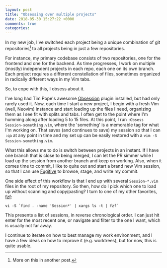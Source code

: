 ```yaml
---
layout: post
title: "Obsessing over multiple projects"
date: 2018-05-30 15:27:22 +0000
comments: true
categories:
---
```


In my new job, I've switched each project being a unique combination of git repositories[^1] to all projects being in just a few repositories.

For instance, my primary codebase consists of two repositories, one for the frontend and one for the backend.  As time progresses, I work on multiple (mostly) independent projects in each repo, each one on its own branch.  Each project requires a different constellation of files, sometimes organized in radically different ways in my Vim tabs.

So, to cope with this, I obsess about it.

I've long had Tim Pope's awesome [Obsession](https://github.com/tpope/vim-obsession) plugin installed, but had only rarely used it.  Now, each time I start a new project, I begin with a fresh Vim (well, Neovim) instance and start loading up the files I need, organizing them as I see fit with splits and tabs.  I often get to the point where I'm humming along after loading 5 to 15 files.  At this point, I run `:Obsess Session-something.vim`, where the 'something' is a memorable tag for what I'm working on.  That saves (and continues to save) my session so that I can `:qa` at any point in time and my set up can be easily restored with a `vim -S Session-something.vim`.

What this allows me to do is switch between projects in an instant.  If I have one branch that is close to being merged, I can let the PR simmer while I load up the session from another branch and keep on working.  Also, when it comes time to commit, I like to quite out and start a brand new Vim session, so that I can use [Fugitive](https://github.com/tpope/vim-fugitive) to browse, stage, and write my commit.

One side effect of this workflow is that I end up with several `Session-*.vim` files in the root of my repository.  So then, how do I pick which one to load up without scanning and copy/pasting?  I turn to one of my other favorites, [fzf](https://github.com/junegunn/fzf):

```
vi -S `find . -name 'Session*' | xargs ls -t | fzf`
```

This presents a list of sessions, in reverse chronological order.  I can just hit enter for the most recent one, or navigate and filter to the one I want, which is usually not far away.

I continue to iterate on how to best manage my work environment, and I have a few ideas on how to improve it (e.g. worktrees), but for now, this is quite usable.

[^1]: More on this in another post.
